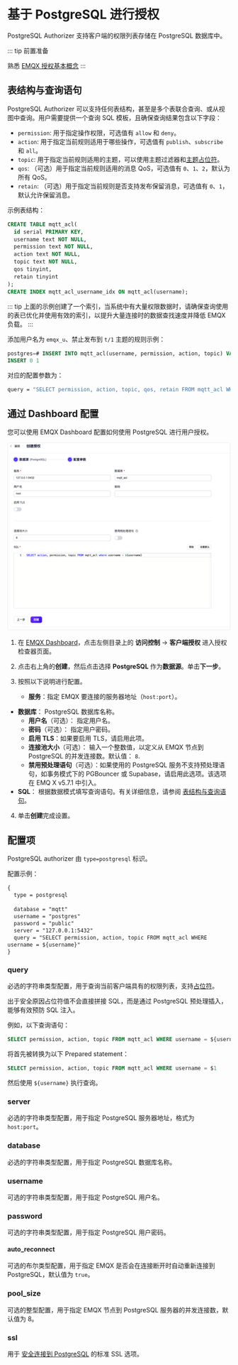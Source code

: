 # 基于 PostgreSQL 进行授权

PostgreSQL Authorizer 支持客户端的权限列表存储在 PostgreSQL 数据库中。

::: tip 前置准备

熟悉 [EMQX 授权基本概念](./authz.md)
:::

## 表结构与查询语句

PostgreSQL Authorizer 可以支持任何表结构，甚至是多个表联合查询、或从视图中查询。用户需要提供一个查询 SQL 模板，且确保查询结果包含以下字段：

- `permission`: 用于指定操作权限，可选值有 `allow` 和 `deny`。
- `action`: 用于指定当前规则适用于哪些操作，可选值有 `publish`、`subscribe` 和 `all`。
- `topic`: 用于指定当前规则适用的主题，可以使用主题过滤器和[主题占位符](./authz.md#主题占位符)。
- `qos`: （可选）用于指定当前规则适用的消息 QoS，可选值有 `0`、`1`、`2`，默认为所有 QoS。
- `retain`: （可选）用于指定当前规则是否支持发布保留消息，可选值有 `0`、`1`，默认允许保留消息。

示例表结构：

```sql
CREATE TABLE mqtt_acl(
  id serial PRIMARY KEY,
  username text NOT NULL,
  permission text NOT NULL,
  action text NOT NULL,
  topic text NOT NULL,
  qos tinyint,
  retain tinyint
);
CREATE INDEX mqtt_acl_username_idx ON mqtt_acl(username);
```

::: tip
上面的示例创建了一个索引，当系统中有大量权限数据时，请确保查询使用的表已优化并使用有效的索引，以提升大量连接时的数据查找速度并降低 EMQX 负载。
:::

添加用户名为 `emqx_u`、禁止发布到 `t/1` 主题的规则示例：

```sql
postgres=# INSERT INTO mqtt_acl(username, permission, action, topic) VALUES ('emqx_u', 'deny', 'publish', 't/1');
INSERT 0 1
```

对应的配置参数为：

```bash
query = "SELECT permission, action, topic, qos, retain FROM mqtt_acl WHERE username = ${username}"
```

## 通过  Dashboard 配置

您可以使用 EMQX Dashboard 配置如何使用 PostgreSQL 进行用户授权。

<img src="./assets/authz-postgresql.png" alt="authz-postgresql" style="zoom:67%;" />

1. 在 [EMQX Dashboard](http://127.0.0.1:18083/#/authentication)，点击左侧目录上的 **访问控制** -> **客户端授权** 进入授权检查器页面。
2. 点击右上角的**创建**，然后点击选择 **PostgreSQL** 作为**数据源**。单击**下一步**。
3. 按照以下说明进行配置。

   - **服务**：指定 EMQX 要连接的服务器地址（`host:port`）。
- **数据库**： PostgreSQL 数据库名称。
   - **用户名**（可选）： 指定用户名。
   - **密码**（可选）： 指定用户密码。
   - **启用 TLS**：如果要启用 TLS，请启用此项。
   - **连接池大小**（可选）： 输入一个整数值，以定义从 EMQX 节点到 PostgreSQL 的并发连接数。默认值： `8`.
   - **禁用预处理语句**（可选）：如果使用的 PostgreSQL 服务不支持预处理语句，如事务模式下的 PGBouncer 或 Supabase，请启用此选项。该选项在 EMQ X v5.7.1 中引入。
- **SQL**： 根据数据模式填写查询语句。有关详细信息，请参阅 [表结构与查询语句](#表结构与查询语句)。
4. 单击**创建**完成设置。

## 配置项

<!--详细配置请参考 [authz:postgresql](../../configuration/configuration-manual.html#authz:postgresql)。-->

PostgreSQL authorizer 由 `type=postgresql` 标识。

配置示例：

```hcl
{
  type = postgresql

  database = "mqtt"
  username = "postgres"
  password = "public"
  server = "127.0.0.1:5432"
  query = "SELECT permission, action, topic FROM mqtt_acl WHERE username = ${username}"
}
```

### query

必选的字符串类型配置，用于查询当前客户端具有的权限列表，支持[占位符](./authz.md#数据查询占位符)。

出于安全原因占位符值不会直接拼接 SQL，而是通过 PostgreSQL 预处理插入，能够有效预防 SQL 注入。

例如，以下查询语句：

```sql
SELECT permission, action, topic FROM mqtt_acl WHERE username = ${username}
```

将首先被转换为以下 Prepared statement：

```sql
SELECT permission, action, topic FROM mqtt_acl WHERE username = $1
```

然后使用 `${username}` 执行查询。

### server

必选的字符串类型配置，用于指定 PostgreSQL 服务器地址，格式为 `host:port`。

### database

必选的字符串类型配置，用于指定 PostgreSQL 数据库名称。

### username

可选的字符串类型配置，用于指定 PostgreSQL 用户名。

### password

可选的字符串类型配置，用于指定 PostgreSQL 用户密码。

#### auto_reconnect

可选的布尔类型配置，用于指定 EMQX 是否会在连接断开时自动重新连接到 PostgreSQL，默认值为 `true`。

### pool_size

可选的整型配置，用于指定 EMQX 节点到 PostgreSQL 服务器的并发连接数，默认值为 8。

### ssl

用于 [安全连接到 PostgreSQL](https://www.postgresql.org/docs/current/ssl-tcp.html) 的标准 SSL 选项。
